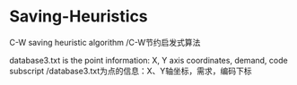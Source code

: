 # Saving-Heuristics
C-W saving heuristic algorithm /C-W节约启发式算法

database3.txt is the point information: X, Y axis coordinates, demand, code subscript /database3.txt为点的信息：X、Y轴坐标，需求，编码下标
